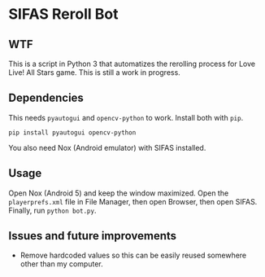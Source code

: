 # SIFAS Reroll Bot

## WTF

This is a script in Python 3 that automatizes the rerolling process for Love Live! All Stars game. This is still a work in progress.

## Dependencies

This needs `pyautogui` and `opencv-python` to work. Install both with `pip`.
```
pip install pyautogui opencv-python
```

You also need Nox (Android emulator) with SIFAS installed.

## Usage

Open Nox (Android 5) and keep the window maximized. Open the `playerprefs.xml` file in File Manager, then open Browser, then open SIFAS. Finally, run `python bot.py`.

## Issues and future improvements

- Remove hardcoded values so this can be easily reused somewhere other than my computer.